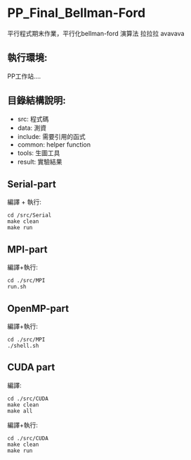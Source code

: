 # PP_Final_Bellman-Ford
平行程式期末作業，平行化bellman-ford 演算法
拉拉拉
avavava
## 執行環境:
PP工作站....


## 目錄結構說明:
* src: 程式碼
* data: 測資
* include: 需要引用的函式
* common: helper function
* tools: 生圖工具
* result: 實驗結果

## Serial-part
編譯 + 執行:
```
cd /src/Serial
make clean
make run
```


## MPI-part
編譯+執行:
```
cd ./src/MPI
run.sh
```


## OpenMP-part
編譯+執行:
```
cd ./src/MPI
./shell.sh
```

## CUDA part
編譯:
```
cd ./src/CUDA
make clean
make all
```

編譯+執行:
```
cd ./src/CUDA
make clean
make run
```


```

